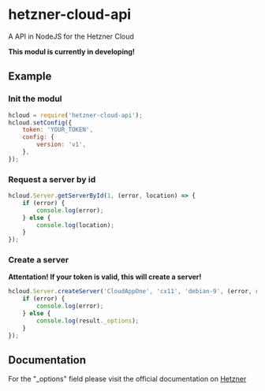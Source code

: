 # hetzner-cloud-api
A API in NodeJS for the Hetzner Cloud

**This modul is currently in developing!**

## Example
### Init the modul
```javascript
hcloud = require('hetzner-cloud-api');
hcloud.setConfig({
    token: 'YOUR_TOKEN',
    config: {
        version: 'v1',
    },
});
```
### Request a server by id
```javascript
hcloud.Server.getServerById(1, (error, location) => {
    if (error) {
        console.log(error);
    } else {
        console.log(location);
    }
});
```

### Create a server
**Attentation! If your token is valid, this will create a server!**
```javascript
hcloud.Server.createServer('CloudAppOne', 'cx11', 'debian-9', (error, result) => {
    if (error) {
        console.log(error);
    } else {
        console.log(result._options);
    }
});
```

## Documentation
For the "_options" field please visit the official documentation on [Hetzner](https://docs.hetzner.cloud/)
